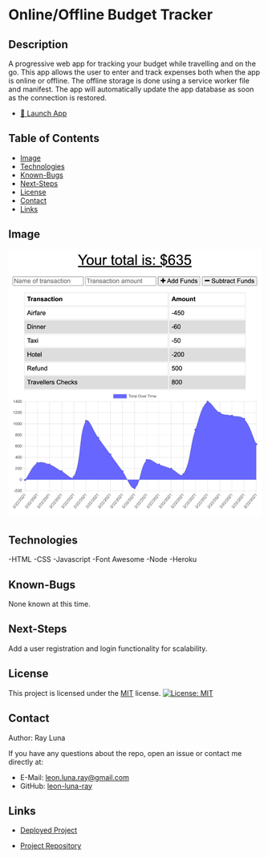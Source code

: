 
# Online/Offline Budget Tracker

  ## Description

  A progressive web app for tracking your budget while travelling and on the go. This app allows the user to enter and track expenses both when the app is online or offline. The offline storage is done using a service worker file and manifest. The app will automatically update the app database as soon as the connection is restored.
  - [🚀 Launch App](https://budget-tracker-rluna.herokuapp.com/)


  ## Table of Contents

  * [Image](#image)
  * [Technologies](#technologies)
  * [Known-Bugs](#known-bugs)
  * [Next-Steps](#next-steps)
  * [License](#license)
  * [Contact](#contact)
  * [Links](#links)

  ## Image

  ![Screenshot](./public/images/budget-tracker.png)

  ## Technologies
  
  -HTML
  -CSS
  -Javascript
  -Font Awesome
  -Node
  -Heroku

  ## Known-Bugs

  None known at this time.

  ## Next-Steps

  Add a user registration and login functionality for scalability.

  ## License

  This project is licensed under the [MIT](https://opensource.org/licenses/MIT) license.
  [![License: MIT](https://img.shields.io/badge/License-MIT-yellow.svg)](https://opensource.org/licenses/MIT)

  ## Contact

  Author: Ray Luna 

  If you have any questions about the repo, open an issue or contact me directly at:
  - E-Mail: leon.luna.ray@gmail.com
  - GitHub: [leon-luna-ray](https://github.com/leon-luna-ray)

  ## Links

  - [Deployed Project](https://budget-tracker-rluna.herokuapp.com/) 

  - [Project Repository](https://github.com/leon-luna-ray/budget-tracker)

  
